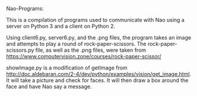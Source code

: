 Nao-Programs:

This is a compilation of programs used to communicate with Nao using a server on Python 3 and a client on Python 2.

Using client6.py, server6.py, and the .png files, the program takes an image and attempts to play a round of rock-paper-scissors.
The rock-paper-scissors.py file, as well as the .png files, were taken from https://www.computervision.zone/courses/rock-paper-scissor/

showImage.py is a modification of getImage from http://doc.aldebaran.com/2-4/dev/python/examples/vision/get_image.html.
It will take a picture and check for faces. It will then draw a box around the face and have Nao say a message.
